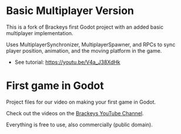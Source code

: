 
# Basic Multiplayer Version

This is a fork of Brackeys first Godot project with an added basic multiplayer implementation. 

Uses MultiplayerSynchronizer, MultiplayerSpawner, and RPCs to sync player position, animation, and the moving platform in the game.

- See tutorial: https://youtu.be/V4a_J38XdHk


# First game in Godot
Project files for our video on making your first game in Godot.

Check out the videos on the [Brackeys YouTube Channel](http://youtube.com/brackeys).

Everything is free to use, also commercially (public domain).
